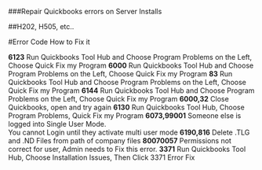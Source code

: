 
###Repair Quickbooks errors on Server Installs

##H202, H505, etc..

#Error Code      How to Fix it

**6123**       Run Quickbooks Tool Hub and Choose Program Problems on the Left, 
               Choose Quick Fix my Program
**6000**       Run Quickbooks Tool Hub and Choose Program Problems on the Left, 
               Choose Quick Fix my Program
**83**         Run Quickbooks Tool Hub and Choose Program Problems on the Left, 
               Choose Quick Fix my Program
**6144**       Run Quickbooks Tool Hub and Choose Program Problems on the Left, 
               Choose Quick Fix my Program
**6000,32**    Close Quickbooks, open and try again
**6130**       Run Quickbooks Tool Hub, Choose Program Problems, 
               Quick Fix my Program
**6073,99001** Someone else is logged into Single User Mode.  
               You cannot Login until they activate multi user mode
**6190,816**   Delete .TLG and .ND Files from path of company files
**80070057**   Permissions not correct for user, Admin needs to Fix this error.
**3371**       Run Quickbooks Tool Hub, Choose Installation Issues, Then Click 3371 Error Fix
